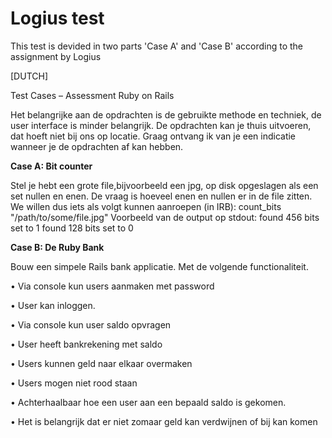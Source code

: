 # Logius test

This test is devided in two parts 'Case A' and 'Case B' according to the assignment by Logius

[DUTCH]

Test Cases – Assessment Ruby on Rails

Het belangrijke aan de opdrachten is de gebruikte methode en techniek, de user interface is minder belangrijk.
De opdrachten kan je thuis uitvoeren, dat hoeft niet bij ons op locatie. Graag ontvang ik van je een indicatie wanneer je de opdrachten af kan hebben.


**Case A: Bit counter**

Stel je hebt een grote file,bijvoorbeeld een jpg, op disk opgeslagen als een set nullen en enen. De vraag is hoeveel enen en nullen er in de file zitten.
We willen dus iets als volgt kunnen aanroepen (in IRB): count_bits "/path/to/some/file.jpg" Voorbeeld van de output op stdout:
found 456 bits set to 1 found 128 bits set to 0

**Case B: De Ruby Bank**

Bouw een simpele Rails bank applicatie. Met de volgende functionaliteit.

• Via console kun users aanmaken met password

• User kan inloggen.

• Via console kun user saldo opvragen

• User heeft bankrekening met saldo

• Users kunnen geld naar elkaar overmaken

• Users mogen niet rood staan

• Achterhaalbaar hoe een user aan een bepaald saldo is gekomen.

• Het is belangrijk dat er niet zomaar geld kan verdwijnen of bij kan komen
